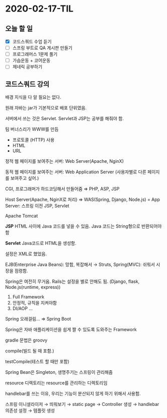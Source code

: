 # 2020-02-17-TIL

## 오늘 할 일

- [x] 코드스쿼드 수업 듣기
- [ ] 스프링 부트로 QA 게시판 만들기
- [ ] 프로그래머스 1문제 풀기
- [ ] 가슴운동 + 코어운동
- [ ] 제네릭 공부하기

## 코드스쿼드 강의

배경 지식을 다 알 필요는 없다.

원래 자바는 jar가 기본적으로 배포 단위였음.

서버에서 쓰는 것은 Servlet. Servlet과 JSP는 공부를 해줘야 함.

팀 버너스리가 WWW를 만듬

- 프로토콜 (HTTP) 사용
- HTML
- URL

정적 웹 페이지를 보여주는 서버: Web Server(Apache, NginX)

동적 웹 페이지를 보여주는 서버: Web Application Server (사용자별로 다른 페이지를 보여주고 싶어.)

CGI, 프로그래머가 하드코딩해서 만들어줌 ⇒ PHP, ASP, JSP

Host Server(Apache, NginX로 처리) ⇒ WAS(Spring, Django, Node.js) = App Server: 스프링 이전 JSP, Servlet

Apache Tomcat

**JSP** HTML 사이에 Java 코드를 넣을 수 있음. Java 코드는 String형으로 반환되어야 함

**Servlet** Java코드로 HTML을 생성함.

설정은 XML로 했었음.

EJB(Enterprise Java Beans): 망함, 복잡해서 → Struts, Spring(MVC): 쉬워서 시장을 점령함.

Spring은 여전히 무거움. Rails는 설정을 별로 안해도 됨. (Django, flask, Node.js(runtime, express))

1. Full Framework
2. 안정적, 규칙을 지켜야함
3. DI/AOP ...

Spring 오래걸림... ⇒ Spring Boot

Spring은 자바 애플리케이션을 쉽게 짤 수 있도록 도와주는 Framework

gradle 문법은 groovy

compile(빌드 될 때 포함.)

testCompile(테스트 할 때만 포함)

Spring Bean은  Singleton, 생명주기는 스프링이 관리해줌

resource 디렉토리는 resource를 관리하는 디렉토리임

handlebar를 쓰는 이유, 우리는 기능이 분산되지 않게 하기 위해서 사용함.

스프링 이니셜라이저 → 띄워보기 → static page → Controller 생성 → handlebar 의존성 설정 → 템플릿 생성